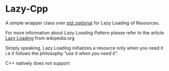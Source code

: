 # Lazy-Cpp
A simple wrapper class over [std::optional](https://www.bfilipek.com/2018/05/using-optional.html) for Lazy Loading of Resources.

For more information about *Lazy Loading Pattern* please refer to the article [Lazy Loading](https://en.wikipedia.org/wiki/Lazy_loading) from wikipedia.org

Simply speaking, Lazy Loading initializes a resource only when you need it i.e it follows the philosophy *"use it when you need it"*. 

C++ natively does not support 
<!--stackedit_data:
eyJoaXN0b3J5IjpbMTA1NzA3Njc1Nl19
-->